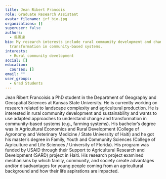 ```yaml
---
title: Jean Ribert Francois
role: Graduate Research Assistant
avatar_filename: jrf_bio.jpg
organizations: []
superuser: false
authors:
  - 吳恩達
bio: My research interests include rural community development and change and
  transformation in community-based systems.
interests:
  - Rural community development
social: []
education:
  courses: []
email: ""
user_groups:
  - Grad Students
---
```

Jean Ribert Francoisis a PhD student in the Department of Geography and Geospatial Sciences at Kansas State University. He is currently working on research related to landscape complexity and agricultural production. He is interested in rural community development and sustainability and wants to use adapted approaches to understand change and transformation in community-based systems (e.g., farming systems). His bachelor’s degree was in Agricultural Economics and Rural Development (College of Agronomy and Veterinary Medicine / State University of Haiti) and he got his master’s degree in Family, Youth and Community Sciences (College of Agriculture and Life Sciences / University of Florida). His program was funded by USAID through their Support to Agricultural Research and Development (SARD) project in Haiti. His research project examined mechanisms by which family, community, and society create advantages and/or disadvantages for young people coming from an agricultural background and how their life aspirations are impacted.

<!--EndFragment-->